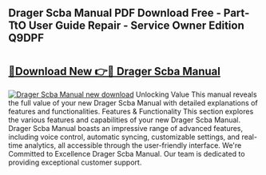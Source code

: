 ## Drager Scba Manual PDF Download Free - Part-TtO User Guide Repair - Service Owner Edition Q9DPF

# <h2><a href="http://bc9935.oget.top/?id=Drager+Scba+Manual">🔗Download New 👉🔴 Drager Scba Manual</a></h2>

[![Drager Scba Manual new download](https://i.imgur.com/5g1atiW.png)](http://bc9935.oget.top/?id=Drager+Scba+Manual)
Unlocking Value This manual reveals the full value of your new Drager Scba Manual with detailed explanations of features and functionalities. Features & Functionality This section explores the various features and capabilities of your new Drager Scba Manual. Drager Scba Manual boasts an impressive range of advanced features, including voice control, automatic syncing, customizable settings, and real-time analytics, all accessible through the user-friendly interface. We're Committed to Excellence Drager Scba Manual. Our team is dedicated to providing exceptional customer support.
